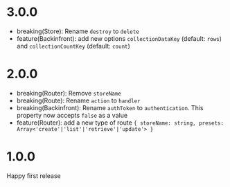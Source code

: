 # 3.0.0

- breaking(Store): Rename `destroy` to `delete`
- feature(Backinfront): add new options `collectionDataKey` (default: `rows`) and `collectionCountKey` (default: `count`)

# 2.0.0

- breaking(Router): Remove `storeName`
- breaking(Route): Rename `action` to `handler`
- breaking(Backinfront): Rename `authToken` to `authentication`. This property now accepts `false` as a value
- feature(Router): add a new type of route `{ storeName: string, presets: Array<'create'|'list'|'retrieve'|'update'> }`

# 1.0.0

Happy first release